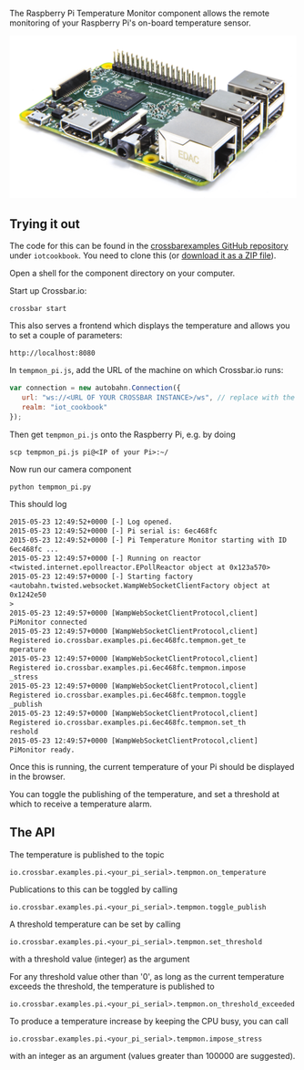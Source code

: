 The Raspberry Pi Temperature Monitor component allows the remote monitoring of your Raspberry Pi's on-board temperature sensor. 

<div class="topimage_container">
   <img class="topimage" src="/static/img/iotcookbook/raspberry_pi.jpg" alt="">   
</div>

## Trying it out

The code for this can be found in the [crossbarexamples GitHub repository](https://github.com/crossbario/crossbarexamples) under `iotcookbook`. You need to clone this (or [download it as a ZIP file](https://github.com/crossbario/crossbarexamples/archive/master.zip)).

Open a shell for the component directory on your computer. 

Start up Crossbar.io:

```shell
crossbar start
```

This also serves a frontend which displays the temperature and allows you to set a couple of parameters:

```
http://localhost:8080
```

In `tempmon_pi.js`, add the URL of the machine on which Crossbar.io runs:

```javascript
var connection = new autobahn.Connection({
   url: "ws://<URL OF YOUR CROSSBAR INSTANCE>/ws", // replace with the url of your crossbar instance
   realm: "iot_cookbook"
});
```

Then get `tempmon_pi.js` onto the Raspberry Pi, e.g. by doing

```console
scp tempmon_pi.js pi@<IP of your Pi>:~/
```

Now run our camera component

```shell
python tempmon_pi.py
```

This should log

```shell
2015-05-23 12:49:52+0000 [-] Log opened.
2015-05-23 12:49:52+0000 [-] Pi serial is: 6ec468fc
2015-05-23 12:49:52+0000 [-] Pi Temperature Monitor starting with ID 6ec468fc ...
2015-05-23 12:49:57+0000 [-] Running on reactor <twisted.internet.epollreactor.EPollReactor object at 0x123a570>
2015-05-23 12:49:57+0000 [-] Starting factory <autobahn.twisted.websocket.WampWebSocketClientFactory object at 0x1242e50
>
2015-05-23 12:49:57+0000 [WampWebSocketClientProtocol,client] PiMonitor connected
2015-05-23 12:49:57+0000 [WampWebSocketClientProtocol,client] Registered io.crossbar.examples.pi.6ec468fc.tempmon.get_te
mperature
2015-05-23 12:49:57+0000 [WampWebSocketClientProtocol,client] Registered io.crossbar.examples.pi.6ec468fc.tempmon.impose
_stress
2015-05-23 12:49:57+0000 [WampWebSocketClientProtocol,client] Registered io.crossbar.examples.pi.6ec468fc.tempmon.toggle
_publish
2015-05-23 12:49:57+0000 [WampWebSocketClientProtocol,client] Registered io.crossbar.examples.pi.6ec468fc.tempmon.set_th
reshold
2015-05-23 12:49:57+0000 [WampWebSocketClientProtocol,client] PiMonitor ready.
```

Once this is running, the current temperature of your Pi should be displayed in the browser.

You can toggle the publishing of the temperature, and set a threshold at which to receive a temperature alarm.

## The API

The temperature is published to the topic

```
io.crossbar.examples.pi.<your_pi_serial>.tempmon.on_temperature
``` 

Publications to this can be toggled by calling

```
io.crossbar.examples.pi.<your_pi_serial>.tempmon.toggle_publish
```

A threshold temperature can be set by calling

```
io.crossbar.examples.pi.<your_pi_serial>.tempmon.set_threshold
```

with a threshold value (integer) as the argument

For any threshold value other than '0', as long as the current temperature exceeds the threshold, the temperature is published to

```
io.crossbar.examples.pi.<your_pi_serial>.tempmon.on_threshold_exceeded
``` 

To produce a temperature increase by keeping the CPU busy, you can call

```
io.crossbar.examples.pi.<your_pi_serial>.tempmon.impose_stress
```

with an integer as an argument (values greater than 100000 are suggested).

